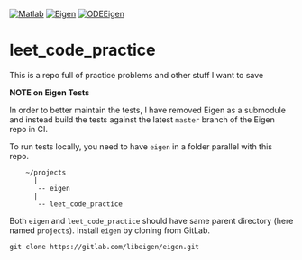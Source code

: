 [![Matlab](https://github.com/aladshaw3/leet_code_practice/actions/workflows/matlab-script.yml/badge.svg)](https://github.com/aladshaw3/leet_code_practice/actions/workflows/matlab-script.yml)
[![Eigen](https://github.com/aladshaw3/leet_code_practice/actions/workflows/eigen-examples.yml/badge.svg)](https://github.com/aladshaw3/leet_code_practice/actions/workflows/eigen-examples.yml)
[![ODEEigen](https://github.com/aladshaw3/leet_code_practice/actions/workflows/eigen-ode.yml/badge.svg)](https://github.com/aladshaw3/leet_code_practice/actions/workflows/eigen-ode.yml)

# leet_code_practice

This is a repo full of practice problems and other stuff I want to save

**NOTE on Eigen Tests**

In order to better maintain the tests, I have removed Eigen as a submodule and instead build the tests against the latest `master` branch of the Eigen repo in CI.

To run tests locally, you need to have `eigen` in a folder parallel with this repo.

```
	~/projects
	  |
	   -- eigen
	  | 
	   -- leet_code_practice
```

Both `eigen` and `leet_code_practice` should have same parent directory (here named `projects`). Install `eigen` by cloning from GitLab.

```
git clone https://gitlab.com/libeigen/eigen.git
```
